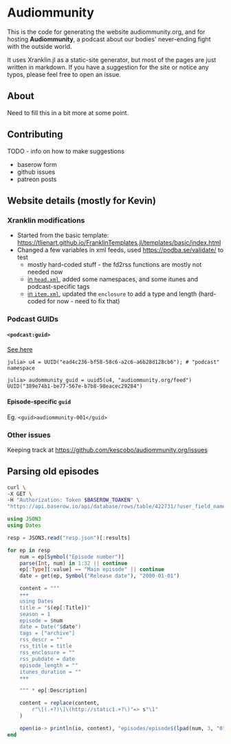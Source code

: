 # Audiommunity

This is the code for generating the website audiommunity.org,
and for hosting **Audiommunity**,
a podcast about our bodies' never-ending fight with the outside world.

It uses Xranklin.jl as a static-site generator,
but most of the pages are just written in markdown.
If you have a suggestion for the site or notice any typos,
please feel free to open an issue.

## About

Need to fill this in a bit more at some point.

## Contributing

TODO - info on how to make suggestions

- baserow form
- github issues
- patreon posts

## Website details (mostly for Kevin)

### Xranklin modifications

- Started from the basic template: https://tlienart.github.io/FranklinTemplates.jl/templates/basic/index.html
- Changed a few variables in xml feeds, used https://podba.se/validate/ to test
  - mostly hard-coded stuff - the fd2rss functions are mostly not needed now
  - [in `head.xml`](https://github.com/kescobo/audiommunity.org/compare/b968b9b..dd2b1c2#diff-2f366e7e770907053622bb6f80e88ecd11f3fe32f5c412aad4c3c2da0c823831),
    added some namespaces, and some itunes and podcast-specific tags
  - [in `item.xml`](https://github.com/kescobo/audiommunity.org/compare/b968b9b..dd2b1c2#diff-441b1ff7c85b808fd8b2b346d50f73045586ebe58a35b4a6a1bfe60522dd7884),
    updated the `enclosure` to add a type and length (hard-coded for now - need to fix that)

### Podcast GUIDs

#### `<podcast:guid>`

[See here](https://github.com/Podcast-Standards-Project/PSP-1-Podcast-RSS-Specification?tab=readme-ov-file#podcastguid)

```julia-repl
julia> u4 = UUID("ead4c236-bf58-58c6-a2c6-a6b28d128cb6"); # "podcast" namespace

julia> audommunity_guid = uuid5(u4, "audiommunity.org/feed")
UUID("389e74b1-be77-567e-b7b8-98eacec29284")
```

#### Episode-specific `guid`

Eg. `<guid>audiommunity-001</guid>`

### Other issues

Keeping track at https://github.com/kescobo/audiommunity.org/issues

## Parsing old episodes

```sh
curl \
-X GET \
-H "Authorization: Token $BASEROW_TOAKEN" \
"https://api.baserow.io/api/database/rows/table/422731/?user_field_names=true" > repo.json
```

```julia
using JSON3
using Dates

resp = JSON3.read("resp.json")[:results]

for ep in resp
    num = ep[Symbol("Episode number")]
    parse(Int, num) in 1:32 || continue
    ep[:Type][:value] == "Main episode" || continue
    date = get(ep, Symbol("Release date"), "2000-01-01")

    content = """
    +++
    using Dates
    title = "$(ep[:Title])"
    season = 1
    episode = $num
    date = Date("$date")
    tags = ["archive"]
    rss_descr = ""
    rss_title = title
    rss_enclosure = ""
    rss_pubdate = date
    episode_length = ""
    itunes_duration = ""
    +++

    """ * ep[:Description]

    content = replace(content,
        r"\[(.+?)\]\(http://static1.+?\)"=> s"\1"
    )

    open(io-> println(io, content), "episodes/episode$(lpad(num, 3, "0")).md", "w")
end
```
